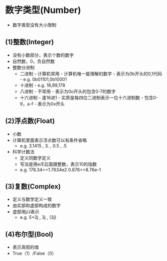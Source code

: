 # 数字类型(Number)
- 数字类型没有大小限制
## (1)整数(Integer)
- 没有小数部分，表示个数的数字
- 自然数，0，负自然数
- 整数分进制
   - 二进制
         - 计算机常用
         - 计算机唯一能理解的数字
         - 表示为0b开头的0,1代码
         - e.g. 0b01101,0b10001
   - 十进制
         - e.g. 18,89,178 
   - 八进制
         - 不常用
         - 表示为0o开头的包含0-7的数字
   - 十六进制
         - 逢16进1
         - 实质是每四位二进制表示一位十六进制数
         - 包含0-9，a-f
         - 表示为0x开头
## (2)浮点数(Float)
- 小数
- 计算机里面表示浮点数可以有条件省略
  - e.g. 3.1415 , 3. , 0.5 , .5
- 科学计数法
  - 定义同数学定义
  - 写法是用e/E后面跟整数，表示10的指数
  - e.g. 176.34==1.7634e2   0.876==8.76e-1
## (3)复数(Complex)
- 定义与数学定义一致
- 由实部和虚部构成的数字
- 虚部用j/J表示
  - e.g. 5+3j , 3j , (3j)
## (4)布尔型(Bool)
- 表示真假的值
- True（1）/False（0）
